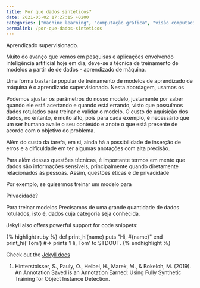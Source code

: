```yaml
---
title: Por que dados sintéticos?
date: 2021-05-02 17:27:15 +0200
categories: ["machine learning", "computação gráfica", "visão computacional", "dados sintéticos", "IMPA"]
permalink: /por-que-dados-sinteticos
---
```


Aprendizado supervisionado.

Muito do avanço que vemos em pesquisas e aplicações envolvendo inteligência artificial hoje em dia, deve-se à técnica de treinamento de modelos a partir de de dados - aprendizado de máquina.

Uma forma bastante popular de treinamento de modelos de aprendizado de máquina é o aprendizado supervisionado. Nesta abordagem, usamos os

Podemos ajustar os parâmetros do nosso modelo, justamente por saber quando ele está acertando e quando está errando, visto que possuímos dados rotulados para treinar e validar o modelo. O custo de aquisição dos dados, no entanto, é muito alto, pois para cada exemplo, é necessário que um ser humano avalie o seu conteúdo e anote o que está presente de acordo com o objetivo do problema.

Além do custo da tarefa, em si, ainda há a possibilidade de inserção de erros e a dificuldade em ter algumas anotações com alta precisão. 

Para além dessas questões técnicas, é importante termos em mente que dados são informações sensíveis, principalmente quando diretamente relacionados às pessoas. Assim, questões éticas e de privacidade 



Por exemplo, se quisermos treinar um modelo para 



Privacidade?

Para treinar modelos Precisamos de uma grande quantidade de dados rotulados, isto é, dados cuja categoria seja conhecida. 


Jekyll also offers powerful support for code snippets:

{% highlight ruby %}
def print_hi(name)
  puts "Hi, #{name}"
end
print_hi('Tom')
#=> prints 'Hi, Tom' to STDOUT.
{% endhighlight %}

Check out the [Jekyll docs][Hinterstoisser-2019]

1. Hinterstoisser, S., Pauly, O., Heibel, H., Marek, M., & Bokeloh, M. (2019). An Annotation Saved is an Annotation Earned: Using Fully Synthetic Training for Object Instance Detection.

[Hinterstoisser-2019]: https://arxiv.org/abs/1902.09967
[jekyll-gh]:   https://github.com/jekyll/jekyll
[jekyll-talk]: https://talk.jekyllrb.com/